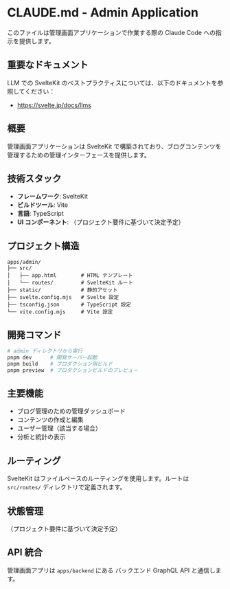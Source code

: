 # CLAUDE.md - Admin Application

このファイルは管理画面アプリケーションで作業する際の Claude Code への指示を提供します。

## 重要なドキュメント

LLM での SvelteKit のベストプラクティスについては、以下のドキュメントを参照してください：

- https://svelte.jp/docs/llms

## 概要

管理画面アプリケーションは SvelteKit で構築されており、ブログコンテンツを管理するための管理インターフェースを提供します。

## 技術スタック

- **フレームワーク**: SvelteKit
- **ビルドツール**: Vite
- **言語**: TypeScript
- **UI コンポーネント**: （プロジェクト要件に基づいて決定予定）

## プロジェクト構造

```
apps/admin/
├── src/
│   ├── app.html        # HTML テンプレート
│   └── routes/         # SvelteKit ルート
├── static/             # 静的アセット
├── svelte.config.mjs   # Svelte 設定
├── tsconfig.json       # TypeScript 設定
└── vite.config.mjs     # Vite 設定
```

## 開発コマンド

```bash
# admin ディレクトリから実行
pnpm dev      # 開発サーバー起動
pnpm build    # プロダクション用ビルド
pnpm preview  # プロダクションビルドのプレビュー
```

## 主要機能

- ブログ管理のための管理ダッシュボード
- コンテンツの作成と編集
- ユーザー管理（該当する場合）
- 分析と統計の表示

## ルーティング

SvelteKit はファイルベースのルーティングを使用します。ルートは `src/routes/` ディレクトリで定義されます。

## 状態管理

（プロジェクト要件に基づいて決定予定）

## API 統合

管理画面アプリは `apps/backend` にある バックエンド GraphQL API と通信します。
